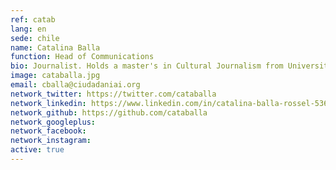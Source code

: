 ```yaml
---
ref: catab
lang: en
sede: chile
name: Catalina Balla
function: Head of Communications
bio: Journalist. Holds a master's in Cultural Journalism from Universitat Pompeu Fabra (Barcelona).
image: cataballa.jpg
email: cballa@ciudadaniai.org
network_twitter: https://twitter.com/cataballa
network_linkedin: https://www.linkedin.com/in/catalina-balla-rossel-53620434?trk=nav_responsive_tab_profile_pic
network_github: https://github.com/cataballa
network_googleplus:
network_facebook:
network_instagram:
active: true
---
```

